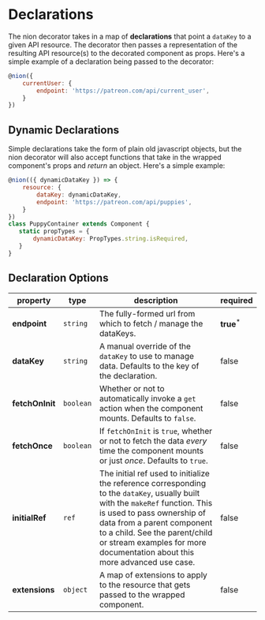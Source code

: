 # Declarations

The nion decorator takes in a map of **declarations** that point a `dataKey` to a given API resource. The decorator then passes a representation of the resulting API resource(s) to the decorated component as props. Here's a simple example of a declaration being passed to the decorator:

```javascript
@nion({
    currentUser: {
        endpoint: 'https://patreon.com/api/current_user',
    }
})
```

## Dynamic Declarations
Simple declarations take the form of plain old javascript objects, but the nion decorator will also accept functions that take in the wrapped component's props and _return_ an object. Here's a simple example:

```javascript
@nion(({ dynamicDataKey }) => {
	resource: {
		dataKey: dynamicDataKey,
		endpoint: 'https://patreon.com/api/puppies',
	}
})
class PuppyContainer extends Component {
   static propTypes = {
       dynamicDataKey: PropTypes.string.isRequired,
   }
}
```

## Declaration Options

property | type | description | required
--------- | ---- | ----------- | --------
**endpoint** | `string` | The fully-formed url from which to fetch / manage the dataKeys. | **true**<sup>*</sup>
**dataKey** | `string` | A manual override of the `dataKey` to use to manage data. Defaults to the key of the declaration. | false
**fetchOnInit** | `boolean` | Whether or not to automatically invoke a `get` action when the component mounts. Defaults to `false`. | false
**fetchOnce** | `boolean` | If `fetchOnInit` is `true`, whether or not to fetch the data *every* time the component mounts or just *once*. Defaults to `true`. | false
**initialRef** | `ref` | The initial ref used to initialize the reference corresponding to the `dataKey`, usually built with the `makeRef` function. This is used to pass ownership of data from a parent component to a child. See the parent/child or stream examples for more documentation about this more advanced use case. | false
**extensions** | `object` | A map of extensions to apply to the resource that gets passed to the wrapped component. | false